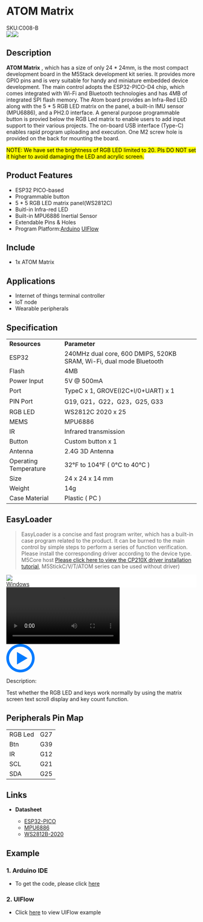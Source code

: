 # ATOM Matrix

<div class="badge badge-pill badge-primary product_sku_tag">SKU:C008-B</div>

<div class="product_pic"><img src="assets/img/product_pics/core/minicore/atom/atom_matrix_01.webp"><img src="assets/img/product_pics/core/minicore/atom/atom_matrix_03.webp"></div>

## Description

**ATOM Matrix** , which has a size of only 24 * 24mm, is the most compact development board in the M5Stack development kit series. It provides more GPIO pins and is very suitable for handy and miniature embedded device development. The main control adopts the ESP32-PICO-D4 chip, which comes integrated with Wi-Fi and Bluetooth technologies and has 4MB of integrated SPI flash memory. The Atom board provides an Infra-Red LED along with the 5 * 5 RGB LED matrix on the panel, a built-in IMU sensor (MPU6886), and a PH2.0 interface. A general purpose programmable button is provied below the RGB Led matrix to enable users to add input support to their various projects. The on-board USB interface (Type-C) enables rapid program uploading and execution. One M2 screw hole is provided on the back for mounting the board.

<mark>NOTE: We have set the brightness of RGB LED limited to 20. Pls DO NOT set it higher to avoid damaging the LED and acrylic screen.</mark>

## Product Features

- ESP32 PICO-based
- Programmable button
- 5 * 5 RGB LED matrix panel(WS2812C)
- Buitl-in Infra-red LED
- Built-in MPU6886 Inertial Sensor
- Extendable Pins & Holes
- Program Platform:[Arduino](http://www.arduino.cc) [UIFlow](http://flow.m5stack.com)

## Include

-  1x ATOM Matrix

## Applications

- Internet of things terminal controller
- IoT node
- Wearable peripherals

## Specification

<table>
   <tr style="font-weight:bold">
      <td>Resources</td>
      <td>Parameter</td>
   </tr>
   <tr>
      <td>ESP32</td>
      <td>240MHz dual core, 600 DMIPS, 520KB SRAM, Wi-Fi, dual mode Bluetooth</td>
   </tr>
   <tr>
      <td>Flash</td>
      <td>4MB</td>
   </tr>
   <tr>
      <td>Power Input</td>
      <td>5V @ 500mA</td>
   </tr>
   <tr>
      <td>Port</td>
      <td>TypeC x 1, GROVE(I2C+I/0+UART) x 1</td>
   </tr>
   <tr>
      <td>PIN Port</td>
      <td>G19, G21，G22，G23，G25, G33</td>
   </tr>
   <tr>
      <td>RGB LED </td>
      <td>WS2812C 2020 x 25</td>
   </tr>
   <tr>
      <td>MEMS</td>
      <td>MPU6886</td>
   </tr>
   <tr>
      <td>IR</td>
      <td>Infrared transmission </td>
   </tr>
   <tr>
      <td>Button</td>
      <td>Custom button x 1</td>
   </tr>
   <tr>
      <td>Antenna</td>
      <td>2.4G 3D Antenna</td>
   </tr>
   <tr>
      <td>Operating Temperature</td>
      <td>32°F to 104°F ( 0°C to 40°C )</td>
   </tr>
   <tr>
      <td>Size</td>
      <td>24 x 24 x 14 mm</td>
   </tr>
   <tr>
      <td>Weight</td>
      <td>14g</td>
   </tr>
   <tr>
      <td>Case Material</td>
      <td>Plastic ( PC )</td>
   </tr>
</table>

## EasyLoader

>EasyLoader is a concise and fast program writer, which has a built-in case program related to the product. It can be burned to the main control by simple steps to perform a series of function verification. Please install the corresponding driver according to the device type. M5Core host [Please click here to view the CP210X driver installation tutorial](en/arduino/arduino_development), M5StickC/V/T/ATOM series can be used without driver)

<div class="easyloader-box">
    <div style="background-color:white;">
        <div><img src="https://m5stack.oss-cn-shenzhen.aliyuncs.com/image/easyloader_intro.webp"></div>
        <div class="easyloader-btn">
            <a href="https://m5stack.oss-cn-shenzhen.aliyuncs.com/EasyLoader/Windows/CORE/EasyLoader_ATOM%20_Matrix_FactoryTest.exe">Windows</a>
            <!-- <a>Linux</a>
            <a>MacOS</a> -->
        </div>
    </div>
    <div>
        <video id="example_video" controls>
            <source src="https://m5stack.oss-cn-shenzhen.aliyuncs.com/video/Product_example_video/Core/ATOM_MATRIX.mp4" type="video/mp4">
        </video>
        <div class="easyloader-mask">
        <a>
            <svg id="play-btn" t="1583228776634" class="icon" viewBox="0 0 1024 1024" version="1.1" xmlns="http://www.w3.org/2000/svg" p-id="4152" width="75" height="75"><path d="M512 0C229.216 0 0 229.216 0 512s229.216 512 512 512 512-229.216 512-512S794.784 0 512 0z m0 928C282.24 928 96 741.76 96 512S282.24 96 512 96s416 186.24 416 416-186.24 416-416 416zM384 288l384 224-384 224z" p-id="4153" fill="#007aff"></path></svg></a>
            <p>Description:</p>
            <p>Test whether the RGB LED and keys work normally by using the matrix screen text scroll display and key count function.</p>
        </div>
    </div>
</div>

## Peripherals Pin Map

<table>
 <tr><td>RGB Led</td><td>G27</td></tr>
 <tr><td>Btn</td><td>G39</td></tr>
 <tr><td>IR</td><td>G12</td></tr>
 <tr><td>SCL</td><td>G21</td></tr>
 <tr><td>SDA</td><td>G25</td></tr>
</table>

## Links

- **Datasheet**

    - [ESP32-PICO](https://m5stack.oss-cn-shenzhen.aliyuncs.com/resource/docs/datasheet/core/esp32-pico-d4_datasheet_en.pdf)
    - [MPU6886](https://m5stack.oss-cn-shenzhen.aliyuncs.com/resource/docs/datasheet/core/MPU-6886-000193%2Bv1.1_GHIC_en.pdf)
    - [WS2812B-2020](https://m5stack.oss-cn-shenzhen.aliyuncs.com/resource/docs/datasheet/core/WS2812B-2020_EN.PDF)

## Example

### 1. Arduino IDE

- To get the code, please click [here](https://github.com/m5stack/M5Atom)

### 2. UIFlow

- Click [here](https://docs.m5stack.com/#/zh_CN/quick_start/atom/atom_quick_start) to view UIFlow example

<script>

   var purchase_link = 'https://m5stack.com/collections/m5-core/products/atom-matrix-esp32-development-kit';

   var quickstart_link = 'https://docs.m5stack.com/#/en/quick_start/atom/atom_quick_start';

   anchor_search(purchase_link,quickstart_link);
   scrollFunc();

</script>